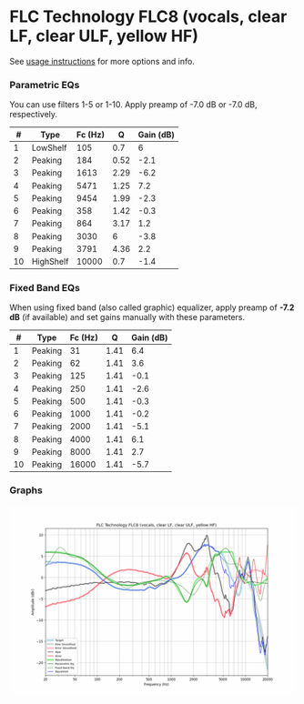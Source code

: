 # FLC Technology FLC8 (vocals, clear LF, clear ULF, yellow HF)
See [usage instructions](https://github.com/jaakkopasanen/AutoEq#usage) for more options and info.

### Parametric EQs
You can use filters 1-5 or 1-10. Apply preamp of -7.0 dB or -7.0 dB, respectively.

|   # | Type      |   Fc (Hz) |    Q |   Gain (dB) |
|-----|-----------|-----------|------|-------------|
|   1 | LowShelf  |       105 | 0.7  |         6   |
|   2 | Peaking   |       184 | 0.52 |        -2.1 |
|   3 | Peaking   |      1613 | 2.29 |        -6.2 |
|   4 | Peaking   |      5471 | 1.25 |         7.2 |
|   5 | Peaking   |      9454 | 1.99 |        -2.3 |
|   6 | Peaking   |       358 | 1.42 |        -0.3 |
|   7 | Peaking   |       864 | 3.17 |         1.2 |
|   8 | Peaking   |      3030 | 6    |        -3.8 |
|   9 | Peaking   |      3791 | 4.36 |         2.2 |
|  10 | HighShelf |     10000 | 0.7  |        -1.4 |

### Fixed Band EQs
When using fixed band (also called graphic) equalizer, apply preamp of **-7.2 dB** (if available) and set gains manually with these parameters.

|   # | Type    |   Fc (Hz) |    Q |   Gain (dB) |
|-----|---------|-----------|------|-------------|
|   1 | Peaking |        31 | 1.41 |         6.4 |
|   2 | Peaking |        62 | 1.41 |         3.6 |
|   3 | Peaking |       125 | 1.41 |        -0.1 |
|   4 | Peaking |       250 | 1.41 |        -2.6 |
|   5 | Peaking |       500 | 1.41 |        -0.3 |
|   6 | Peaking |      1000 | 1.41 |        -0.2 |
|   7 | Peaking |      2000 | 1.41 |        -5.1 |
|   8 | Peaking |      4000 | 1.41 |         6.1 |
|   9 | Peaking |      8000 | 1.41 |         2.7 |
|  10 | Peaking |     16000 | 1.41 |        -5.7 |

### Graphs
![](./FLC%20Technology%20FLC8%20(vocals,%20clear%20LF,%20clear%20ULF,%20yellow%20HF).png)
